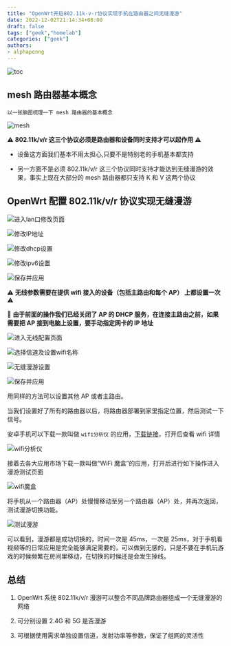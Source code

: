 ```yaml
---
title: "OpenWrt开启802.11k-v-r协议实现手机在路由器之间无缝漫游"
date: 2022-12-02T21:14:34+08:00
draft: false
tags: ["geek","homelab"]
categories: ["geek"]
authors:
- alphapenng
---
```


![toc](https://alphapenng-1305651397.cos.ap-shanghai.myqcloud.com/uPic/2022_12_07_epB5YQ.png)

## mesh 路由器基本概念

`以一张脑图梳理一下 mesh 路由器的基本概念`

![mesh](https://alphapenng-1305651397.cos.ap-shanghai.myqcloud.com/uPic/2022_12_07_OwGgb3.png)

⚠️ **802.11k/v/r 这三个协议必须是路由器和设备同时支持才可以起作用** ⚠️

- 设备这方面我们基本不用太担心,只要不是特别老的手机基本都支持

- 另一方面不是必须 802.11k/v/r 这三个协议同时支持才能达到无缝漫游的效果，事实上现在大部分的 mesh 路由器都只支持 K 和 V 这两个协议

## OpenWrt 配置 802.11k/v/r 协议实现无缝漫游

![进入lan口修改页面](https://alphapenng-1305651397.cos.ap-shanghai.myqcloud.com/uPic/2022_12_04_IXO0rh.png)

![修改IP地址](https://alphapenng-1305651397.cos.ap-shanghai.myqcloud.com/uPic/2022_12_04_ZQPakc.png)

![修改dhcp设置](https://alphapenng-1305651397.cos.ap-shanghai.myqcloud.com/uPic/2022_12_04_wVqsxW.png)

![修改ipv6设置](https://alphapenng-1305651397.cos.ap-shanghai.myqcloud.com/uPic/2022_12_04_zRVMPx.png)

![保存并应用](https://alphapenng-1305651397.cos.ap-shanghai.myqcloud.com/uPic/2022_12_04_H0W4Lr.png)

⚠️ **无线参数需要在提供 wifi 接入的设备（包括主路由和每个 AP） 上都设置一次** ⚠️

💁 **由于前面的操作我们已经关闭了 AP 的 DHCP 服务，在连接主路由之前，如果需要把 AP 接到电脑上设置，要手动指定网卡的 IP 地址**

![进入无线配置页面](https://alphapenng-1305651397.cos.ap-shanghai.myqcloud.com/uPic/2022_12_04_Gujron.png)

![选择信道及设置wifi名称](https://alphapenng-1305651397.cos.ap-shanghai.myqcloud.com/uPic/2022_12_05_oJDzOB.png)

![无缝漫游设置](https://alphapenng-1305651397.cos.ap-shanghai.myqcloud.com/uPic/2022_12_05_KjEi6o.png)

![保存并应用](https://alphapenng-1305651397.cos.ap-shanghai.myqcloud.com/uPic/2022_12_05_sjgk94.png)

用同样的方法可以设置其他 AP 或者主路由。

当我们设置好了所有的路由器以后，将路由器部署到家里指定位置，然后测试一下信号。

安卓手机可以下载一款叫做 `wifi分析仪` 的应用，[下载链接](https://github.com/VREMSoftwareDevelopment/WiFiAnalyzer/releases)，打开后查看 wifi 详情

![wifi分析仪](https://alphapenng-1305651397.cos.ap-shanghai.myqcloud.com/uPic/2022_12_05_uidQgU.png)

接着去各大应用市场下载一款叫做“WiFi 魔盒”的应用，打开后进行如下操作进入漫游测试页面

![wifi魔盒](https://alphapenng-1305651397.cos.ap-shanghai.myqcloud.com/uPic/2022_12_05_ygx8pm.png)

将手机从一个路由器（AP）处慢慢移动至另一个路由器（AP）处，并再次返回，测试漫游切换功能。

![测试漫游](https://alphapenng-1305651397.cos.ap-shanghai.myqcloud.com/uPic/2022_12_05_8dtuXU.png)

可以看到，漫游都是成功切换的，时间一次是 45ms，一次是 25ms，对于手机看视频等的日常应用是完全能够满足需要的，可以做到无感的，只是不要在手机玩游戏的时候频繁在房间里移动，在切换的时候还是会发生掉线。

## 总结

1. OpenWrt 系统 802.11k/v/r 漫游可以整合不同品牌路由器组成一个无缝漫游的网络

2. 可分别设置 2.4G 和 5G 是否漫游

3. 可根据使用需求单独设置信道，发射功率等参数，保证了组网的灵活性
